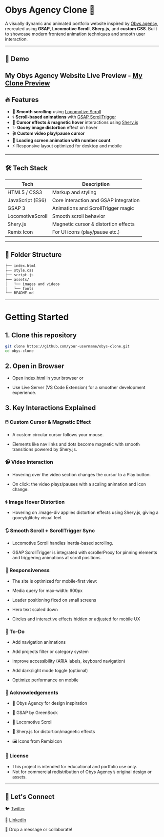 # Obys Agency Clone 🚀

A visually dynamic and animated portfolio website inspired by [Obys.agency](https://obys.agency), recreated using **GSAP**, **Locomotive Scroll**, **Shery.js**, and **custom CSS**. Built to showcase modern frontend animation techniques and smooth user interaction.

---

## 📸 Demo

My Obys Agency Website Live Preview - [My Clone Preview](https://mayank-bajaj-22.github.io/Obys-Agency/)
---

## 🔥 Features

- 🔄 **Smooth scrolling** using [Locomotive Scroll](https://github.com/locomotivemtl/locomotive-scroll)
- 🌀 **Scroll-based animations** with [GSAP ScrollTrigger](https://greensock.com/scrolltrigger/)
- 🎨 **Cursor effects & magnetic hover** interactions using [Shery.js](https://github.com/sheryjs/sheryjs)
- ✨ **Gooey image distortion** effect on hover
- 🎬 **Custom video play/pause cursor**
- 🧭 **Loading screen animation with number count**
- ⚡ Responsive layout optimized for desktop and mobile

---

## 🛠️ Tech Stack

| Tech            | Description                                |
|-----------------|--------------------------------------------|
| HTML5 / CSS3    | Markup and styling                         |
| JavaScript (ES6)| Core interaction and GSAP integration      |
| GSAP 3          | Animations and ScrollTrigger magic         |
| LocomotiveScroll| Smooth scroll behavior                     |
| Shery.js        | Magnetic cursor & distortion effects       |
| Remix Icon      | For UI icons (play/pause etc.)             |

---

## 📁 Folder Structure

```bash
├── index.html
├── style.css
├── script.js
├── assets/
│   └── images and videos
│   └── fonts
└── README.md
```
---
#  Getting Started

## 1. Clone this repository

```bash
git clone https://github.com/your-username/obys-clone.git
cd obys-clone
```

## 2. Open in Browser
  - Open index.html in your browser
    or

  - Use Live Server (VS Code Extension) for a smoother development experience.

## 3. Key Interactions Explained
  ### 🖱️ Custom Cursor & Magnetic Effect
  - A custom circular cursor follows your mouse.

  - Elements like nav links and dots become magnetic with smooth transitions powered by Shery.js.

  ### 📹 Video Interaction
  - Hovering over the video section changes the cursor to a Play button.

  - On click: the video plays/pauses with a scaling animation and icon change.

  ### 🌀 Image Hover Distortion
  - Hovering on .image-div applies distortion effects using Shery.js, giving a gooey/glitchy visual feel.

  ### 🔃 Smooth Scroll + ScrollTrigger Sync
  - Locomotive Scroll handles inertia-based scrolling.
    
  -  GSAP ScrollTrigger is integrated with scrollerProxy for pinning elements and triggering animations at scroll positions.

  ### 📱 Responsiveness
  - The site is optimized for mobile-first view:

  - Media query for max-width: 600px

  - Loader positioning fixed on small screens

  - Hero text scaled down

  - Circles and interactive effects hidden or adjusted for mobile UX

  ### 🧩 To-Do
   - Add navigation animations

   - Add projects filter or category system

   - Improve accessibility (ARIA labels, keyboard navigation)

   - Add dark/light mode toggle (optional)

   - Optimize performance on mobile

  ### 🙌 Acknowledgements
  - 🎨 Obys Agency for design inspiration

  - 🧩 GSAP by GreenSock

  - 📜 Locomotive Scroll

  - 🧪 Shery.js for distortion/magnetic effects

  - 🖼️ Icons from RemixIcon

  ### 📃 License
  - This project is intended for educational and portfolio use only.
  - Not for commercial redistribution of Obys Agency’s original design or assets.

  <hr>
  
  ## 💬 Let's Connect

  🐦 [Twitter](https://x.com/MayankBajaj22)

  💼 [LinkedIn](https://www.linkedin.com/in/mayank-bajaj-439988309/)

  📮 Drop a message or collaborate!


